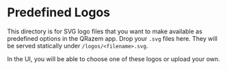 # Predefined Logos

This directory is for SVG logo files that you want to make available as predefined options in the QRazem app.
Drop your `.svg` files here. They will be served statically under `/logos/<filename>.svg`.

In the UI, you will be able to choose one of these logos or upload your own.